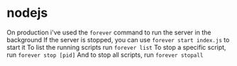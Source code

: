 # nodejs
On production i've used the `forever` command to run the server in the background
If the server is stopped, you can use `forever start index.js` to start it
To list the running scripts run `forever list`
To stop a specific script, run `forever stop [pid]`
And to stop all scripts, run `forever stopall`
